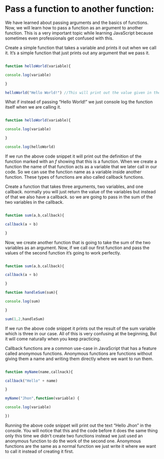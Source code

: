 # Pass a function to another function:
We have learned about passing arguments and the basics of functions. Now, we will learn how to pass a function as an argument to another function. This is a very important topic while learning JavaScript because sometimes even professionals get confused with this.

Create a simple function that takes a variable and prints it out when we call it. It’s a simple function that just prints out any argument that we pass it.

```jsx

function helloWorld(variable){

console.log(variable)

}

helloWorld("Hello World!") //This will print out the value given in the parentheses.

```

What if instead of passing “Hello World!” we just console log the function itself when we are calling it.

```jsx

function helloWorld(variable){

console.log(variable)

}

console.log(helloWorld)

```

If we run the above code snippet it will print out the definition of the function marked with an *f* showing that this is a function. When we create a function the name of that function acts as a variable that we later call in our code. So we can use the function name as a variable inside another function. These types of functions are also called callback functions.

Create a function that takes three arguments, two variables, and one callback. normally you will just return the value of the variables but instead of that we also have a callback. so we are going to pass in the sum of the two variables in the callback.

```jsx

function sum(a,b,callback){

callback(a + b)

}

```

Now, we create another function that is going to take the sum of the two variables as an argument. Now, if we call our first function and pass the values of the second function it’s  going to work perfectly.


```jsx

function sum(a,b,callback){

callback(a + b)

}

function handleSum(sum){

console.log(sum)

}

sum(1,2,handleSum)

```

If we run the above code snippet it prints out the result of the sum variable which is three in our case. All of this is very confusing at the beginning, But it will come naturally when you keep practicing.

Callback functions are a common use-case in JavaScript that has a feature called anonymous functions. Anonymous functions are functions without giving them a name and writing them directly where we want to run them.

```jsx

function myName(name,callnack){

callback("Hello" + name)

}

myName("Jhon",function(variable) {

console.log(variable)

})

```

Running the above code snippet will print out the text “Hello Jhon” in the console. You will notice that this and the code before it does the same thing only this time we didn’t create two functions instead we just used an anonymous function to do the work of the second one. Anonymous functions are the same as a normal function we just write it where we want to call it instead of creating it first.